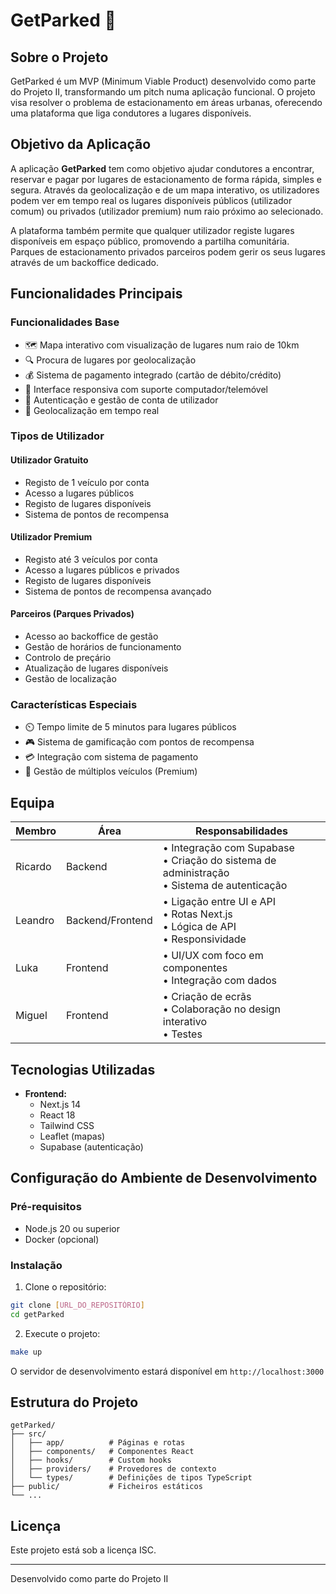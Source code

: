 # GetParked 🚗

## Sobre o Projeto

GetParked é um MVP (Minimum Viable Product) desenvolvido como parte do Projeto II, transformando um pitch numa aplicação funcional. O projeto visa resolver o problema de estacionamento em áreas urbanas, oferecendo uma plataforma que liga condutores a lugares disponíveis.

## Objetivo da Aplicação

A aplicação **GetParked** tem como objetivo ajudar condutores a encontrar, reservar e pagar por lugares de estacionamento de forma rápida, simples e segura. Através da geolocalização e de um mapa interativo, os utilizadores podem ver em tempo real os lugares disponíveis públicos (utilizador comum) ou privados (utilizador premium) num raio próximo ao selecionado.

A plataforma também permite que qualquer utilizador registe lugares disponíveis em espaço público, promovendo a partilha comunitária. Parques de estacionamento privados parceiros podem gerir os seus lugares através de um backoffice dedicado.

## Funcionalidades Principais

### Funcionalidades Base
- 🗺️ Mapa interativo com visualização de lugares num raio de 10km
- 🔍 Procura de lugares por geolocalização
- 💰 Sistema de pagamento integrado (cartão de débito/crédito)
- 📱 Interface responsiva com suporte computador/telemóvel
- 🔐 Autenticação e gestão de conta de utilizador
- 📍 Geolocalização em tempo real

### Tipos de Utilizador
#### Utilizador Gratuito
- Registo de 1 veículo por conta
- Acesso a lugares públicos
- Registo de lugares disponíveis
- Sistema de pontos de recompensa

#### Utilizador Premium
- Registo até 3 veículos por conta
- Acesso a lugares públicos e privados
- Registo de lugares disponíveis
- Sistema de pontos de recompensa avançado

#### Parceiros (Parques Privados)
- Acesso ao backoffice de gestão
- Gestão de horários de funcionamento
- Controlo de preçário
- Atualização de lugares disponíveis
- Gestão de localização

### Características Especiais
- ⏲️ Tempo limite de 5 minutos para lugares públicos
- 🎮 Sistema de gamificação com pontos de recompensa
- 💳 Integração com sistema de pagamento
- 🚗 Gestão de múltiplos veículos (Premium)

## Equipa

| Membro | Área | Responsabilidades |
|--------|------|------------------|
| Ricardo | Backend | • Integração com Supabase<br>• Criação do sistema de administração<br>• Sistema de autenticação |
| Leandro | Backend/Frontend | • Ligação entre UI e API<br>• Rotas Next.js<br>• Lógica de API<br>• Responsividade |
| Luka | Frontend | • UI/UX com foco em componentes<br>• Integração com dados |
| Miguel | Frontend | • Criação de ecrãs<br>• Colaboração no design interativo<br>• Testes |

## Tecnologias Utilizadas

- **Frontend:**
  - Next.js 14
  - React 18
  - Tailwind CSS
  - Leaflet (mapas)
  - Supabase (autenticação)

## Configuração do Ambiente de Desenvolvimento

### Pré-requisitos

- Node.js 20 ou superior
- Docker (opcional)

### Instalação

1. Clone o repositório:
```bash
git clone [URL_DO_REPOSITÓRIO]
cd getParked
```

2. Execute o projeto:
```bash
make up
```

O servidor de desenvolvimento estará disponível em `http://localhost:3000`

## Estrutura do Projeto

```
getParked/
├── src/
│   ├── app/          # Páginas e rotas
│   ├── components/   # Componentes React
│   ├── hooks/        # Custom hooks
│   ├── providers/    # Provedores de contexto
│   └── types/        # Definições de tipos TypeScript
├── public/           # Ficheiros estáticos
└── ...
```

## Licença

Este projeto está sob a licença ISC.

---

Desenvolvido como parte do Projeto II
